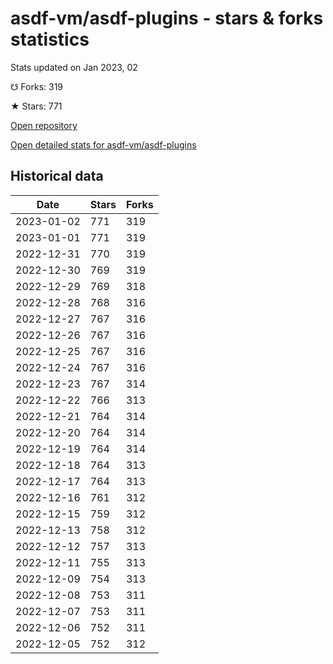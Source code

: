 # asdf-vm/asdf-plugins - stars & forks statistics

Stats updated on Jan 2023, 02

☋ Forks: 319

★ Stars: 771

[Open repository](https://github.com/asdf-vm/asdf-plugins)

[Open detailed stats for asdf-vm/asdf-plugins](https://reviewgithub.com/rep/asdf-vm/asdf-plugins)

## Historical data
| Date | Stars | Forks |
|------|-------|-------|
| 2023-01-02 | 771 | 319 | 
| 2023-01-01 | 771 | 319 | 
| 2022-12-31 | 770 | 319 | 
| 2022-12-30 | 769 | 319 | 
| 2022-12-29 | 769 | 318 | 
| 2022-12-28 | 768 | 316 | 
| 2022-12-27 | 767 | 316 | 
| 2022-12-26 | 767 | 316 | 
| 2022-12-25 | 767 | 316 | 
| 2022-12-24 | 767 | 316 | 
| 2022-12-23 | 767 | 314 | 
| 2022-12-22 | 766 | 313 | 
| 2022-12-21 | 764 | 314 | 
| 2022-12-20 | 764 | 314 | 
| 2022-12-19 | 764 | 314 | 
| 2022-12-18 | 764 | 313 | 
| 2022-12-17 | 764 | 313 | 
| 2022-12-16 | 761 | 312 | 
| 2022-12-15 | 759 | 312 | 
| 2022-12-13 | 758 | 312 | 
| 2022-12-12 | 757 | 313 | 
| 2022-12-11 | 755 | 313 | 
| 2022-12-09 | 754 | 313 | 
| 2022-12-08 | 753 | 311 | 
| 2022-12-07 | 753 | 311 | 
| 2022-12-06 | 752 | 311 | 
| 2022-12-05 | 752 | 312 | 


